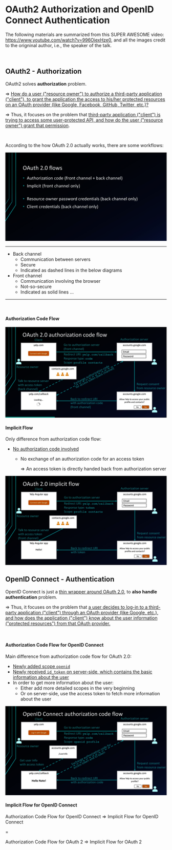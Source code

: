 # OAuth2 Authorization and OpenID Connect Authentication

The following materials are summarized from this SUPER AWESOME video: https://www.youtube.com/watch?v=996OiexHze0, and all the images credit to the origninal author, i.e., the speaker of the talk.

<br>

## OAuth2 - Authorization

OAuth2 solves **authorization** problem.

=> <u>How do a user ("resource owner") to authorize a third-party application ("client"), to grant the application the access to his/her protected resources on an OAuth provider (like Google, Facebook, GitHub, Twitter, etc.)?</u>

=> Thus, it focuses on the problem that <u>third-party application ("client") is trying to access some user-protected API, and how do the user ("resource owner") grant that permission</u>.

<br>

According to the how OAuth 2.0 actually works, there are some workflows:

<img src="https://github.com/Ziang-Lu/Flask-Blog/blob/master/OAuth2%20and%20OpenID%20Connect/Workflows.png?raw=true">

***

* Back channel
  * Communication between servers
  * Secure
  * Indicated as dashed lines in the below diagrams
* Front channel
  * Communication involving the browser
  * Not-so-secure
  * Indicated as solid lines ...

***

<br>

#### Authorization Code Flow

<img src="https://github.com/Ziang-Lu/Flask-Blog/blob/master/OAuth2%20and%20OpenID%20Connect/OAuth2-Authorization%20Code%20Flow.png?raw=true">

<br>

#### Implicit Flow

Only difference from authorization code flow:

* <u>No authorization code involved</u>

  * No exchange of an authorization code for an access token

    => An access token is directly handed back from authorization server

<img src="https://github.com/Ziang-Lu/Flask-Blog/blob/master/OAuth2%20and%20OpenID%20Connect/OAuth2-Implicit%20Flow.png?raw=true">

<br>

## OpenID Connect - Authentication

OpenID Connect is just a <u>thin wrapper around OAuth 2.0</u>, to **also handle authentication** problem.

=> Thus, it focuses on the problem that <u>a user decides to log-in to a third-party application ("client") through an OAuth provider (like Google, etc.), and how does the application ("client") know about the user information ("protected resources") from that OAuth provider.</u>

<br>

#### Authorization Code Flow for OpenID Connect

Main difference from authorization code flow for OAuth 2.0:

* <u>Newly added scope `openid`</u>
* <u>Newly received `id_token` on server-side, which contains the basic information about the user</u>
* In order to get more information about the user:
  * Either add more detailed scopes in the very beginning
  * Or on server-side, use the access token to fetch more information about the user

<img src="https://github.com/Ziang-Lu/Flask-Blog/blob/master/OAuth2%20and%20OpenID%20Connect/OpenID%20Connect-Authorization%20Code%20Flow.png?raw=true">

<br>

#### Implicit Flow for OpenID Connect

Authorization Code Flow for OpenID Connect  =>  Implicit Flow for OpenID Connect

=

Authorization Code Flow for OAuth 2  =>  Implicit Flow for OAuth 2

